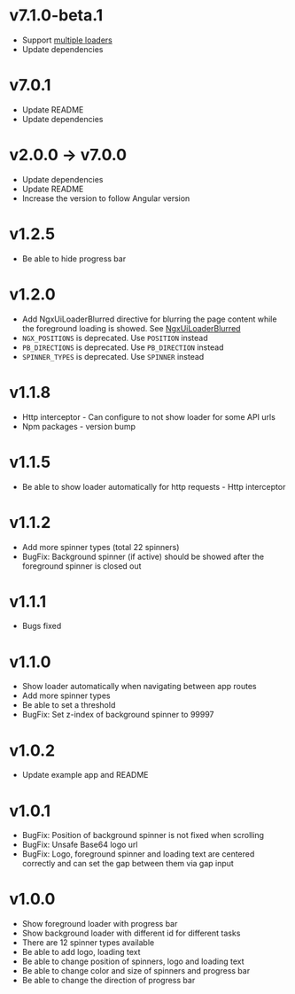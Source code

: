 # v7.1.0-beta.1
* Support [multiple loaders](https://ngx-ui-loader.stackblitz.io/multiloader)
* Update dependencies

# v7.0.1
* Update README
* Update dependencies

# v2.0.0 -> v7.0.0
* Update dependencies
* Update README
* Increase the version to follow Angular version

# v1.2.5
* Be able to hide progress bar

# v1.2.0
* Add NgxUiLoaderBlurred directive for blurring the page content while the foreground loading is showed. See [NgxUiLoaderBlurred](#ngxuiloaderblurred_directive)
* `NGX_POSITIONS` is deprecated. Use `POSITION` instead
* `PB_DIRECTIONS` is deprecated. Use `PB_DIRECTION` instead
* `SPINNER_TYPES` is deprecated. Use `SPINNER` instead

# v1.1.8
* Http interceptor - Can configure to not show loader for some API urls
* Npm packages - version bump

# v1.1.5
* Be able to show loader automatically for http requests - Http interceptor

# v1.1.2
* Add more spinner types (total 22 spinners)
* BugFix: Background spinner (if active) should be showed after the foreground spinner is closed out

# v1.1.1
* Bugs fixed


# v1.1.0
* Show loader automatically when navigating between app routes
* Add more spinner types
* Be able to set a threshold
* BugFix: Set z-index of background spinner to 99997

# v1.0.2
* Update example app and README

# v1.0.1
* BugFix: Position of background spinner is not fixed when scrolling
* BugFix: Unsafe Base64 logo url
* BugFix: Logo, foreground spinner and loading text are centered correctly and can set the gap between them via gap input

# v1.0.0
* Show foreground loader with progress bar
* Show background loader with different id for different tasks
* There are 12 spinner types available
* Be able to add logo, loading text
* Be able to change position of spinners, logo and loading text
* Be able to change color and size of spinners and progress bar
* Be able to change the direction of progress bar
